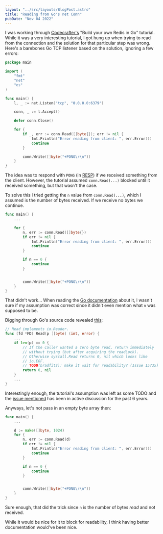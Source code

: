 ```yaml
---
layout: "../src/layouts/BlogPost.astro"
title: "Reading from Go's net Conn"
pubDate: "Nov 04 2022"
---
```


I was working through [Codecrafter's](https://codecrafters.io) "Build your own Redis in Go" tutorial. While it was a very interesting tutorial, I got hung up when trying to read from the connection and the solution for that particular step was wrong. Here's a barebones Go TCP listener based on the solution, ignoring a few errors:

```go
package main

import (
    "fmt"
    "net"
    "os"
)

func main() {
    l, _ := net.Listen("tcp", "0.0.0.0:6379")

    conn, _ := l.Accept()

    defer conn.Close()

    for {
        if _, err := conn.Read([]byte{}); err != nil {
            fmt.Println("Error reading from client: ", err.Error())
            continue
        }

        conn.Write([]byte("+PONG\r\n"))
    }
}
```

The idea was to respond with `PONG` (in [RESP](https://redis.io/docs/reference/protocol-spec/#resp-simple-strings)) if we received something from the client. However, the tutorial assumed `conn.Read(...)` blocked until it received something, but that wasn't the case.

To solve this I tried getting the `n` value from `conn.Read(...)`, which I assumed is the number of bytes received. If we receive no bytes we continue.

```go
func main() {
    ...

    for {
        n, err := conn.Read([]byte{})
        if err != nil {
            fmt.Println("Error reading from client: ", err.Error())
            continue
        }

        if n == 0 {
            continue
        }


        conn.Write([]byte("+PONG\r\n"))
    }
}
```

That didn't work... When reading the [Go documentation](https://pkg.go.dev/net@go1.18.8#Buffers.Read) about it, I wasn't sure if my assumption was correct since it didn't even mention what `n` was supposed to be.

Digging through Go's source code revealed [this](https://cs.opensource.google/go/go/+/refs/tags/go1.18.8:src/internal/poll/fd_unix.go;l=149-153;drc=90b40c0496440fbd57538eb4ba303164ed923d93;bpv=1;bpt=1):

```go
// Read implements io.Reader.
func (fd *FD) Read(p []byte) (int, error) {
    ...
    if len(p) == 0 {
        // If the caller wanted a zero byte read, return immediately
        // without trying (but after acquiring the readLock).
        // Otherwise syscall.Read returns 0, nil which looks like
        // io.EOF.
        // TODO(bradfitz): make it wait for readability? (Issue 15735)
        return 0, nil
    }
    ...
}
```

Interestingly enough, the tutorial's assumption was left as some TODO and the [issue mentioned](https://github.com/golang/go/issues/15735) has been in active discussion for the past 6 years.

Anyways, let's not pass in an empty byte array then:

```go
func main() {
    ...

    d := make([]byte, 1024)
    for {
        n, err := conn.Read(d)
        if err != nil {
            fmt.Println("Error reading from client: ", err.Error())
            continue
        }

        if n == 0 {
            continue
        }


        conn.Write([]byte("+PONG\r\n"))
    }
}
```

Sure enough, that did the trick since `n` is the number of bytes _read_ and not received.

While it would be nice for it to block for readability, I think having better documentation would've been nice.

